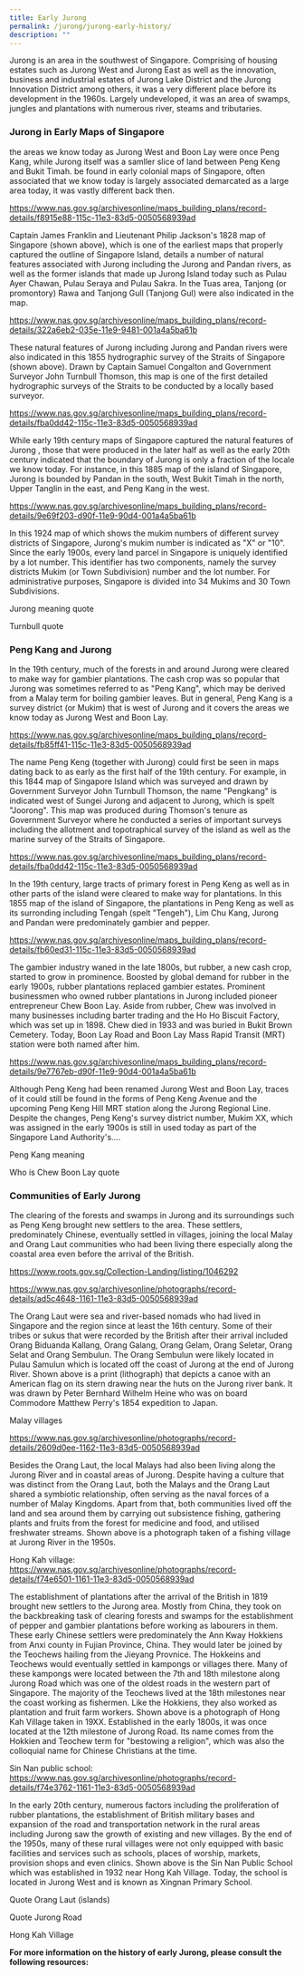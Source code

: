 ```yaml
---
title: Early Jurong
permalink: /jurong/jurong-early-history/
description: ""
---
```

Jurong is an area in the southwest of Singapore. Comprising of housing estates such as Jurong West and Jurong East as well as the innovation, business and industrial estates of Jurong Lake District and the Jurong Innovation District among others, it was a very different place before its development in the 1960s. Largely undeveloped, it was an area of swamps, jungles and plantations with numerous river, steams and tributaries.

### **Jurong in Early Maps of Singapore**

 the areas we know today as Jurong West and Boon Lay were once Peng Kang, while Jurong itself was a samller slice of land between Peng Keng and Bukit Timah. be found in early colonial maps of Singapore, often associated that we know today is largely associated  demarcated as a large area today, it was vastly different back then.

https://www.nas.gov.sg/archivesonline/maps_building_plans/record-details/f8915e88-115c-11e3-83d5-0050568939ad

Captain James Franklin and Lieutenant Philip Jackson's 1828 map of Singapore (shown above), which is one of the earliest maps that properly captured the outline of Singapore Island, details a number of natural features associated with Jurong including the Jurong and Pandan rivers, as well as the former islands that made up Jurong Island today such as Pulau Ayer Chawan, Pulau Seraya and Pulau Sakra. In the Tuas area, Tanjong (or promontory) Rawa and Tanjong Gull (Tanjong Gul) were also indicated in the map.

https://www.nas.gov.sg/archivesonline/maps_building_plans/record-details/322a6eb2-035e-11e9-9481-001a4a5ba61b

These natural features of Jurong including Jurong and Pandan rivers were also indicated in this 1855 hydrographic survey of the Straits of Singapore (shown above). Drawn by Captain Samuel Congalton and Government Surveyor John Turnbull Thomson, this map is one of the first detailed hydrographic surveys of the Straits to be conducted by a locally based surveyor.

https://www.nas.gov.sg/archivesonline/maps_building_plans/record-details/fba0dd42-115c-11e3-83d5-0050568939ad

While early 19th century maps of Singapore captured the natural features of Jurong , those that were produced in the later half as well as the early 20th century indicated that the boundary of Jurong is only a fraction of the locale we know today. For instance, in this 1885 map of the island of Singapore, Jurong is bounded by Pandan in the south, West Bukit Timah in the north, Upper Tanglin in the east, and Peng Kang in the west. 

https://www.nas.gov.sg/archivesonline/maps_building_plans/record-details/9e69f203-d90f-11e9-90d4-001a4a5ba61b

In this 1924 map of which shows the mukim numbers of different survey districts of Singapore, Jurong's mukim number is indicated as "X" or "10". Since the early 1900s, every land parcel in Singapore is uniquely identified by a lot number. This identifier has two components, namely the survey districts Mukim (or Town Subdivision) number and the lot number. For administrative purposes, Singapore is divided into 34 Mukims and 30 Town Subdivisions.

Jurong meaning quote

Turnbull quote

### **Peng Kang and Jurong**

In the 19th century, much of the forests in and around Jurong were cleared to make way for gambier plantations. The cash crop was so popular that Jurong was sometimes referred to as "Peng Kang", which may be derived from a Malay term for boiling gambier leaves. But in general, Peng Kang is a survey district (or Mukim) that is west of Jurong and it covers the areas we know today as Jurong West and Boon Lay.

https://www.nas.gov.sg/archivesonline/maps_building_plans/record-details/fb85ff41-115c-11e3-83d5-0050568939ad

The name Peng Keng (together with Jurong) could first be seen in maps dating back to as early as the first half of the 19th century. For example, in this 1844 map of Singapore Island which was surveyed and drawn by Government Surveyor John Turnbull Thomson, the name "Pengkang" is indicated west of Sungei Jurong and adjacent to Jurong, which is spelt "Joorong". This map was produced during Thomson's tenure as Government Surveyor where he conducted a series of important surveys including the allotment and topotraphical survey of the island as well as the marine survey of the Straits of Singapore.

https://www.nas.gov.sg/archivesonline/maps_building_plans/record-details/fba0dd42-115c-11e3-83d5-0050568939ad

In the 19th century, large tracts of primary forest in Peng Keng as well as in other parts of the island were cleared to make way for plantations. In this 1855 map of the island of Singapore, the plantations in Peng Keng as well as its surronding including Tengah (spelt "Tengeh"), Lim Chu Kang, Jurong and Pandan were predominately gambier and pepper.

https://www.nas.gov.sg/archivesonline/maps_building_plans/record-details/fb60ed31-115c-11e3-83d5-0050568939ad

The gambier industry waned in the late 1800s, but rubber, a new cash crop, started to grow in prominence. Boosted by global demand for rubber in the early 1900s, rubber plantations replaced gambier estates. Prominent businessmen who owned rubber plantations in Jurong included pioneer entrepreneur Chew Boon Lay. Aside from rubber, Chew was involved in many businesses including barter trading and the Ho Ho Biscuit Factory, which was set up in 1898. Chew died in 1933 and was buried in Bukit Brown Cemetery. Today, Boon Lay Road and Boon Lay Mass Rapid Transit (MRT) station were both named after him.

https://www.nas.gov.sg/archivesonline/maps_building_plans/record-details/9e7767eb-d90f-11e9-90d4-001a4a5ba61b

Although Peng Keng had been renamed Jurong West and Boon Lay, traces of it could still be found in the forms of Peng Keng Avenue and the upcoming Peng Keng Hill MRT station along the Jurong Regional Line. Despite the changes, Peng Keng's survey district number, Mukim XX, which was assigned in the early 1900s is still in used today as part of the Singapore Land Authority's....

Peng Kang meaning

Who is Chew Boon Lay quote

### **Communities of Early Jurong**

The clearing of the forests and swamps in Jurong and its surroundings such as Peng Keng brought new settlers to the area. These settlers, predominately Chinese, eventually settled in villages, joining the local Malay and Orang Laut communities who had been living there especially along the coastal area even before the arrival of the British.

https://www.roots.gov.sg/Collection-Landing/listing/1046292

https://www.nas.gov.sg/archivesonline/photographs/record-details/ad5c4648-1161-11e3-83d5-0050568939ad

The Orang Laut were sea and river-based nomads who had lived in Singapore and the region since at least the 16th century. Some of their tribes or sukus that were recorded by the British after their arrival included Orang Biduanda Kallang, Orang Galang, Orang Gelam, Orang Seletar, Orang Selat and Orang Sembulun. The Orang Sembulun were likely located in Pulau Samulun which is located off the coast of Jurong at the end of Jurong River. Shown above is a print (lithograph) that depicts a canoe with an American flag on its stern drawing near the huts on the Jurong river bank. It was drawn by Peter Bernhard Wilhelm Heine who was on board Commodore Matthew Perry's 1854 expedition to Japan.

Malay villages

https://www.nas.gov.sg/archivesonline/photographs/record-details/2609d0ee-1162-11e3-83d5-0050568939ad

Besides the Orang Laut, the local Malays had also been living along the Jurong River and in coastal areas of Jurong. Despite having a culture that was distinct from the Orang Laut, both the Malays and the Orang Laut shared a symbiotic relationship, often  serving as the naval forces of a number of Malay Kingdoms. Apart from that, both communities lived off the land and sea around them by carrying out subsistence fishing, gathering plants and fruits from the forest for medicine and food, and utilised freshwater streams. Shown above is a photograph taken of a fishing village at Jurong River in the 1950s.

Hong Kah village: https://www.nas.gov.sg/archivesonline/photographs/record-details/f74e6501-1161-11e3-83d5-0050568939ad

The establishment of plantations after the arrival of the British in 1819 brought new settlers to the Jurong area. Mostly from China, they took on the backbreaking task of clearing forests and swamps for the establishment of pepper and gambier plantations before working as labourers in them. These early Chinese settlers were predominately the Ann Kway Hokkiens from Anxi county in Fujian Province, China. They would later be joined by the Teochews hailing from the Jieyang Provnice. The Hokkeins and Teochews would eventually settled in kampongs or villages there. Many of these kampongs were located between the 7th and 18th milestone along Jurong Road which was one of the oldest roads in the western part of Singapore. The majority of the Teochews lived at the 18th milestones near the coast working as fishermen. Like the Hokkiens, they also worked as plantation and fruit farm workers. Shown above is a photograph of Hong Kah Village taken in 19XX. Established in the early 1800s, it was once located at the 12th milestone of Jurong Road. Its name comes from the Hokkien and Teochew term for "bestowing a religion", which was also the colloquial name for Chinese Christians at the time.

Sin Nan public school: https://www.nas.gov.sg/archivesonline/photographs/record-details/f74e3762-1161-11e3-83d5-0050568939ad

In the early 20th century, numerous factors including the proliferation of rubber plantations, the establishment of British military bases and expansion of the road and transportation network in the rural areas including Jurong saw the growth of existing and new villages. By the end of the 1950s, many of these rural villages were not only equipped with basic facilities and services such as schools, places of worship, markets, provision shops and even clinics. Shown above is the Sin Nan Public School which was established in 1932 near Hong Kah Village. Today, the school is located in Jurong West and is known as Xingnan Primary School.

Quote Orang Laut (islands)

Quote Jurong Road

Hong Kah Village

**For more information on the history of early Jurong, please consult the following resources:**